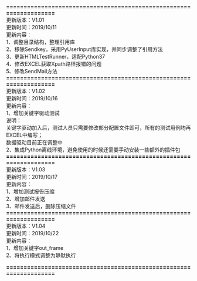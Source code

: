 
**===================================================================**<br>
更新版本：V1.01<br>
更新时间：2019/10/11<br>
更新内容：<br>
1、调整目录结构，整理引用库<br>
2、移除Sendkey，采用PyUserInput库实现，并同步调整了引用方法<br>
3、更新HTMLTestRunner，适配Python37<br>
4、修改EXCEL获取Xpath路径报错的问题<br>
5、修改SendMail方法<br>
**===================================================================**<br>
更新版本：V1.02<br>
更新时间：2019/10/16<br>
更新内容：<br>
1、增加关键字驱动测试<br>
说明：<br>
关键字驱动加入后，测试人员只需要修改部分配置文件即可，所有的测试用例均再EXCEL中编写；<br>
数据驱动目前正在调整中<br>
2、集成Python离线环境，避免使用的时候还需要手动安装一些额外的插件包
**===================================================================**<br>
更新版本：V1.03<br>
更新时间：2019/10/17<br>
更新内容：<br>
1、增加测试报告压缩<br>
2、增加邮件发送<br>
3、邮件发送后，删除压缩文件<br>
**===================================================================**<br>
更新版本：V1.04<br>
更新时间：2019/10/22<br>
更新内容：<br>
1、增加关键字out_frame<br>
2、将执行模式调整为静默执行<br>

**===================================================================**<br>
